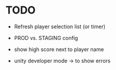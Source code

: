 # TODO

- Refresh player selection list (or timer)
- PROD vs. STAGING config
- show high score next to player name

- unity developer mode -> to show errors
